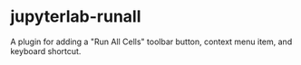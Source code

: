 # jupyterlab-runall
A plugin for adding a "Run All Cells" toolbar button, context menu item, and keyboard shortcut.
